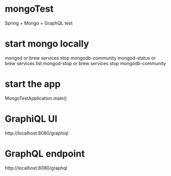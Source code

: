 # mongoTest
Spring + Mongo + GraphQL test

# start mongo locally
mongod or brew services stop mongodb-community
mongod-status or brew services list
mongod-stop or brew services stop mongodb-community

# start the app
MongoTestApplication.main()

# GraphiQL UI
http://localhost:8080/graphiql

# GraphQL endpoint
http://localhost:8080/graphql
